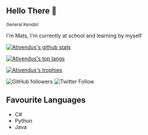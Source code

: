 ## Hello There 👋
<sup>General Kenobi!</sup>

I'm Mats, I'm currently at school and learning by myself

[![Ativendus's github stats](https://github-readme-stats.vercel.app/api?username=Ativendus&count_private=true&bg_color=30,e96443,904e95&title_color=fff&text_color=fff)](https://github.com/anuraghazra/github-readme-stats)

[![Ativendus's top langs](https://github-readme-stats.vercel.app/api/top-langs/?username=Ativendus&langs_count=6&bg_color=30,e96443,904e95&title_color=fff&text_color=fff)](https://github.com/anuraghazra/github-readme-stats)

[![Ativendus's trophies](https://github-profile-trophy.vercel.app/?username=Ativendus&theme=onedark)](https://github.com/ryo-ma/github-profile-trophy)

![GitHub followers](https://img.shields.io/github/followers/Ativendus?style=flat-square)
![Twitter Follow](https://img.shields.io/twitter/follow/Ativendus?style=flat-square)

## Favourite Languages
- C#
- Python
- Java
